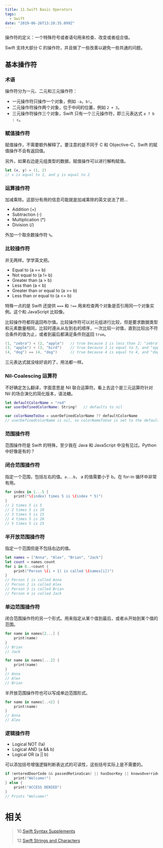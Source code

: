 ```yaml
---
title: 11.Swift Basic Operators
tags:
  - Swift
date: "2019-06-26T13:28:35.099Z"
---
```


操作符的定义：一个特殊符号或者语句用来检查、改变或者组合值。

Swift 支持大部分 C 的操作符，并且做了一些改善以避免一些共通的问题。

<!-- more -->

## 基本操作符

### 术语

操作符分为一元、二元和三元操作符：

- 一元操作符只操作一个对象，例如 `-a`，`b!`。
- 二元操作符操作两个对象，位于中间的位置，例如 `2 + 3`。
- 三元操作符操作三个对象，Swift 只有一个三元操作符，即三元表达式 `a ? b : c`。

### 赋值操作符

赋值操作，不需要额外解释了。要注意的是不同于 C 和 Objective-C，Swift 的赋值操作不会有返回值。

另外，如果右边是元组类型的数据，赋值操作可以进行解构赋值。

```swift
let (x, y) = (1, 2)
// x is equal to 1, and y is equal to 2
```

### 运算操作符

加减乘除。这部分有用的信息可能就是加减乘除的英文说法了把...

- Addition (+)
- Subtraction (-)
- Multiplication (\*)
- Division (/)

外加一个取余数操作符 `%`。

### 比较操作符

并无两样。学学英文把。

- Equal to (a == b)
- Not equal to (a != b)
- Greater than (a > b)
- Less than (a < b)
- Greater than or equal to (a >= b)
- Less than or equal to (a <= b)

特殊一点的是 Swift 还提供 `===` 和 `!==` 用来检查两个对象是否引用同一个对象实例。这个和 JavaScript 比较像。

比较操作符都将返回布尔值。比较操作符可以对元组进行比较，但是要求数据类型和元素数量相同，比较时遵从从左到右的顺序，一次比较一对值，直到比较出不符合条件的值为止，或者到最后都满足条件则返回 `true`。

```swift
(1, "zebra") < (2, "apple")   // true because 1 is less than 2; "zebra" and "apple" are not compared
(3, "apple") < (3, "bird")    // true because 3 is equal to 3, and "apple" is less than "bird"
(4, "dog") == (4, "dog")      // true because 4 is equal to 4, and "dog" is equal to "dog"
```

三元表达式就没啥好说的了，用法都一样。

### Nil-Coalescing 运算符

不好确定怎么翻译，字面意思是 Nil 联合运算符。看上去这个是三元运算符针对 Nil 的场合演化的简化版本，语法糖。

```swift
let defaultColorName = "red"
var userDefinedColorName: String?   // defaults to nil

var colorNameToUse = userDefinedColorName ?? defaultColorName
// userDefinedColorName is nil, so colorNameToUse is set to the default of "red"
```

### 范围操作符

范围操作符是 Swift 的特殊，至少我在 Java 和 JavaScript 中没有见过。Python 中好像是有的？

### 闭合范围操作符

指定一个范围，包括左右的值。`a...b`， a 的值需要小于 b。在 for-in 循环中非常有用。

```swift
for index in 1...5 {
    print("\(index) times 5 is \(index * 5)")
}
// 1 times 5 is 5
// 2 times 5 is 10
// 3 times 5 is 15
// 4 times 5 is 20
// 5 times 5 is 25
```

### 半开放范围操作符

指定一个范围但是不包括右边的值。

```swift
let names = ["Anna", "Alex", "Brian", "Jack"]
let count = names.count
for i in 0..<count {
    print("Person \(i + 1) is called \(names[i])")
}
// Person 1 is called Anna
// Person 2 is called Alex
// Person 3 is called Brian
// Person 4 is called Jack
```

### 单边范围操作符

闭合范围操作符的另一个形式。用来指定从某个值到最后，或者从开始到某个值的范围。

```swift
for name in names[2...] {
    print(name)
}
// Brian
// Jack

for name in names[...2] {
    print(name)
}
// Anna
// Alex
// Brian
```

半开放范围操作符也可以写成单边范围形式。

```swift
for name in names[..<2] {
    print(name)
}
// Anna
// Alex
```

### 逻辑操作符

- Logical NOT (!a)
- Logical AND (a && b)
- Logical OR (a || b)

可以添加括号增强逻辑判断表达式的可读性，这些括号实际上是不需要的。

```swift
if (enteredDoorCode && passedRetinaScan) || hasDoorKey || knowsOverridePassword {
    print("Welcome!")
} else {
    print("ACCESS DENIED")
}
// Prints "Welcome!"
```

# 相关

> 10.[Swift Syntax Supplements](https://github.com/zfanli/notes/blob/master/swift/10.SyntaxSupplements.md)
>
> 12.[Swift Strings and Characters](https://github.com/zfanli/notes/blob/master/swift/12.StringsAndCharacters.md)
